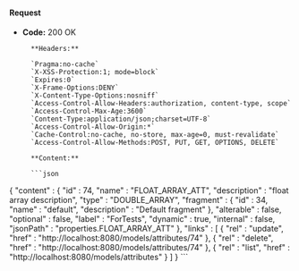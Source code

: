 #### Request

* **Code:** 200 OK

        **Headers:**

        `Pragma:no-cache`
        `X-XSS-Protection:1; mode=block`
        `Expires:0`
        `X-Frame-Options:DENY`
        `X-Content-Type-Options:nosniff`
        `Access-Control-Allow-Headers:authorization, content-type, scope`
        `Access-Control-Max-Age:3600`
        `Content-Type:application/json;charset=UTF-8`
        `Access-Control-Allow-Origin:*`
        `Cache-Control:no-cache, no-store, max-age=0, must-revalidate`
        `Access-Control-Allow-Methods:POST, PUT, GET, OPTIONS, DELETE`

        **Content:**

        ```json
    
{
  "content" : {
    "id" : 74,
    "name" : "FLOAT_ARRAY_ATT",
    "description" : "float array description",
    "type" : "DOUBLE_ARRAY",
    "fragment" : {
      "id" : 34,
      "name" : "default",
      "description" : "Default fragment"
    },
    "alterable" : false,
    "optional" : false,
    "label" : "ForTests",
    "dynamic" : true,
    "internal" : false,
    "jsonPath" : "properties.FLOAT_ARRAY_ATT"
  },
  "links" : [ {
    "rel" : "update",
    "href" : "http://localhost:8080/models/attributes/74"
  }, {
    "rel" : "delete",
    "href" : "http://localhost:8080/models/attributes/74"
  }, {
    "rel" : "list",
    "href" : "http://localhost:8080/models/attributes"
  } ]
}
        ```
